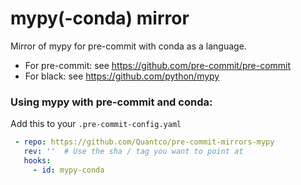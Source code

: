 mypy(-conda) mirror
===================

Mirror of mypy for pre-commit with conda as a language.

* For pre-commit: see https://github.com/pre-commit/pre-commit
* For black: see https://github.com/python/mypy

### Using mypy with pre-commit and conda:

Add this to your `.pre-commit-config.yaml`

```yaml
 - repo: https://github.com/Quantco/pre-commit-mirrors-mypy
   rev: ''  # Use the sha / tag you want to point at
   hooks:
     - id: mypy-conda
```

